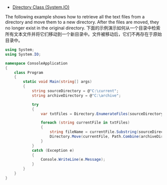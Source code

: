* [Directory Class (System.IO) ](https://msdn.microsoft.com/en-us/library/system.io.directory(v=vs.110).aspx)

The following example shows how to retrieve all the text files from a directory and move them to a new directory. After the files are moved, they no longer exist in the original directory.
下面的示例演示如何从一个目录中检索所有文本文件并将它们移动到一个新目录中。文件被移动后，它们不再存在于原始目录中。

```cs
using System;
using System.IO;

namespace ConsoleApplication
{
    class Program
    {
        static void Main(string[] args)
        {
            string sourceDirectory = @"C:\current";
            string archiveDirectory = @"C:\archive";

            try
            {
                var txtFiles = Directory.EnumerateFiles(sourceDirectory, "*.txt");

                foreach (string currentFile in txtFiles)
                {
                    string fileName = currentFile.Substring(sourceDirectory.Length + 1);
                    Directory.Move(currentFile, Path.Combine(archiveDirectory, fileName));
                }
            }
            catch (Exception e)
            {
                Console.WriteLine(e.Message);
            }
        }
    }
}
```